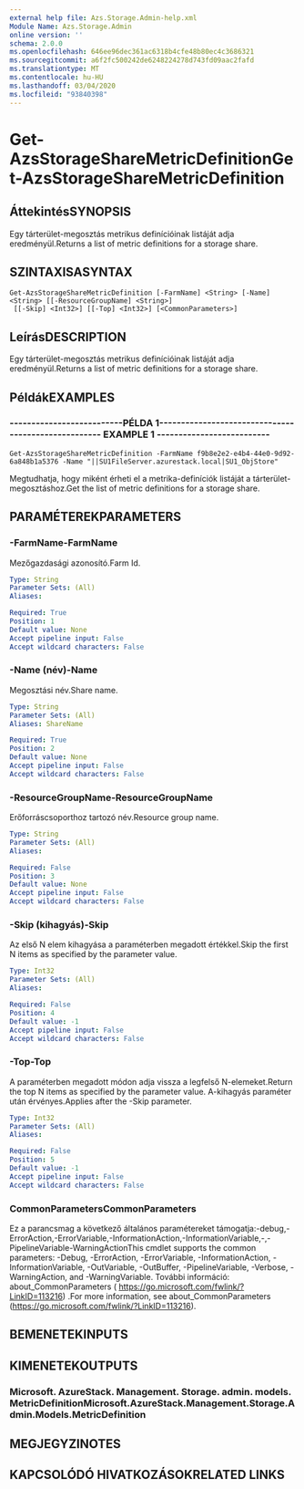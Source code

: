 ```yaml
---
external help file: Azs.Storage.Admin-help.xml
Module Name: Azs.Storage.Admin
online version: ''
schema: 2.0.0
ms.openlocfilehash: 646ee96dec361ac6318b4cfe48b80ec4c3686321
ms.sourcegitcommit: a6f2fc500242de6248224278d743fd09aac2fafd
ms.translationtype: MT
ms.contentlocale: hu-HU
ms.lasthandoff: 03/04/2020
ms.locfileid: "93840398"
---
```

# <span data-ttu-id="fb97e-101">Get-AzsStorageShareMetricDefinition</span><span class="sxs-lookup"><span data-stu-id="fb97e-101">Get-AzsStorageShareMetricDefinition</span></span>

## <span data-ttu-id="fb97e-102">Áttekintés</span><span class="sxs-lookup"><span data-stu-id="fb97e-102">SYNOPSIS</span></span>
<span data-ttu-id="fb97e-103">Egy tárterület-megosztás metrikus definícióinak listáját adja eredményül.</span><span class="sxs-lookup"><span data-stu-id="fb97e-103">Returns a list of metric definitions for a storage share.</span></span>

## <span data-ttu-id="fb97e-104">SZINTAXISA</span><span class="sxs-lookup"><span data-stu-id="fb97e-104">SYNTAX</span></span>

```
Get-AzsStorageShareMetricDefinition [-FarmName] <String> [-Name] <String> [[-ResourceGroupName] <String>]
 [[-Skip] <Int32>] [[-Top] <Int32>] [<CommonParameters>]
```

## <span data-ttu-id="fb97e-105">Leírás</span><span class="sxs-lookup"><span data-stu-id="fb97e-105">DESCRIPTION</span></span>
<span data-ttu-id="fb97e-106">Egy tárterület-megosztás metrikus definícióinak listáját adja eredményül.</span><span class="sxs-lookup"><span data-stu-id="fb97e-106">Returns a list of metric definitions for a storage share.</span></span>

## <span data-ttu-id="fb97e-107">Példák</span><span class="sxs-lookup"><span data-stu-id="fb97e-107">EXAMPLES</span></span>

### <span data-ttu-id="fb97e-108">--------------------------PÉLDA 1--------------------------</span><span class="sxs-lookup"><span data-stu-id="fb97e-108">-------------------------- EXAMPLE 1 --------------------------</span></span>
```
Get-AzsStorageShareMetricDefinition -FarmName f9b8e2e2-e4b4-44e0-9d92-6a848b1a5376 -Name "||SU1FileServer.azurestack.local|SU1_ObjStore"
```

<span data-ttu-id="fb97e-109">Megtudhatja, hogy miként érheti el a metrika-definíciók listáját a tárterület-megosztáshoz.</span><span class="sxs-lookup"><span data-stu-id="fb97e-109">Get the list of metric definitions for a storage share.</span></span>

## <span data-ttu-id="fb97e-110">PARAMÉTEREK</span><span class="sxs-lookup"><span data-stu-id="fb97e-110">PARAMETERS</span></span>

### <span data-ttu-id="fb97e-111">-FarmName</span><span class="sxs-lookup"><span data-stu-id="fb97e-111">-FarmName</span></span>
<span data-ttu-id="fb97e-112">Mezőgazdasági azonosító.</span><span class="sxs-lookup"><span data-stu-id="fb97e-112">Farm Id.</span></span>

```yaml
Type: String
Parameter Sets: (All)
Aliases: 

Required: True
Position: 1
Default value: None
Accept pipeline input: False
Accept wildcard characters: False
```

### <span data-ttu-id="fb97e-113">-Name (név)</span><span class="sxs-lookup"><span data-stu-id="fb97e-113">-Name</span></span>
<span data-ttu-id="fb97e-114">Megosztási név.</span><span class="sxs-lookup"><span data-stu-id="fb97e-114">Share name.</span></span>

```yaml
Type: String
Parameter Sets: (All)
Aliases: ShareName

Required: True
Position: 2
Default value: None
Accept pipeline input: False
Accept wildcard characters: False
```

### <span data-ttu-id="fb97e-115">-ResourceGroupName</span><span class="sxs-lookup"><span data-stu-id="fb97e-115">-ResourceGroupName</span></span>
<span data-ttu-id="fb97e-116">Erőforráscsoporthoz tartozó név.</span><span class="sxs-lookup"><span data-stu-id="fb97e-116">Resource group name.</span></span>

```yaml
Type: String
Parameter Sets: (All)
Aliases: 

Required: False
Position: 3
Default value: None
Accept pipeline input: False
Accept wildcard characters: False
```

### <span data-ttu-id="fb97e-117">-Skip (kihagyás)</span><span class="sxs-lookup"><span data-stu-id="fb97e-117">-Skip</span></span>
<span data-ttu-id="fb97e-118">Az első N elem kihagyása a paraméterben megadott értékkel.</span><span class="sxs-lookup"><span data-stu-id="fb97e-118">Skip the first N items as specified by the parameter value.</span></span>

```yaml
Type: Int32
Parameter Sets: (All)
Aliases: 

Required: False
Position: 4
Default value: -1
Accept pipeline input: False
Accept wildcard characters: False
```

### <span data-ttu-id="fb97e-119">-Top</span><span class="sxs-lookup"><span data-stu-id="fb97e-119">-Top</span></span>
<span data-ttu-id="fb97e-120">A paraméterben megadott módon adja vissza a legfelső N-elemeket.</span><span class="sxs-lookup"><span data-stu-id="fb97e-120">Return the top N items as specified by the parameter value.</span></span>
<span data-ttu-id="fb97e-121">A-kihagyás paraméter után érvényes.</span><span class="sxs-lookup"><span data-stu-id="fb97e-121">Applies after the -Skip parameter.</span></span>

```yaml
Type: Int32
Parameter Sets: (All)
Aliases: 

Required: False
Position: 5
Default value: -1
Accept pipeline input: False
Accept wildcard characters: False
```

### <span data-ttu-id="fb97e-122">CommonParameters</span><span class="sxs-lookup"><span data-stu-id="fb97e-122">CommonParameters</span></span>
<span data-ttu-id="fb97e-123">Ez a parancsmag a következő általános paramétereket támogatja:-debug,-ErrorAction,-ErrorVariable,-InformationAction,-InformationVariable,-,-PipelineVariable-WarningAction</span><span class="sxs-lookup"><span data-stu-id="fb97e-123">This cmdlet supports the common parameters: -Debug, -ErrorAction, -ErrorVariable, -InformationAction, -InformationVariable, -OutVariable, -OutBuffer, -PipelineVariable, -Verbose, -WarningAction, and -WarningVariable.</span></span> <span data-ttu-id="fb97e-124">További információ: about_CommonParameters ( https://go.microsoft.com/fwlink/?LinkID=113216) .</span><span class="sxs-lookup"><span data-stu-id="fb97e-124">For more information, see about_CommonParameters (https://go.microsoft.com/fwlink/?LinkID=113216).</span></span>

## <span data-ttu-id="fb97e-125">BEMENETEK</span><span class="sxs-lookup"><span data-stu-id="fb97e-125">INPUTS</span></span>

## <span data-ttu-id="fb97e-126">KIMENETEK</span><span class="sxs-lookup"><span data-stu-id="fb97e-126">OUTPUTS</span></span>

### <span data-ttu-id="fb97e-127">Microsoft. AzureStack. Management. Storage. admin. models. MetricDefinition</span><span class="sxs-lookup"><span data-stu-id="fb97e-127">Microsoft.AzureStack.Management.Storage.Admin.Models.MetricDefinition</span></span>

## <span data-ttu-id="fb97e-128">MEGJEGYZI</span><span class="sxs-lookup"><span data-stu-id="fb97e-128">NOTES</span></span>

## <span data-ttu-id="fb97e-129">KAPCSOLÓDÓ HIVATKOZÁSOK</span><span class="sxs-lookup"><span data-stu-id="fb97e-129">RELATED LINKS</span></span>

